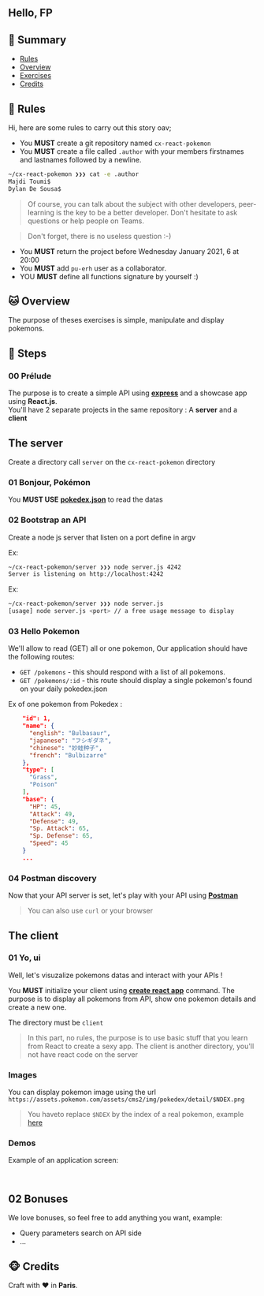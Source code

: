 ## Hello, FP

## <a name='TOC'>🐼 Summary</a>

- [Rules](#rules)
- [Overview](#overview)
- [Exercises](#exercises)
- [Credits](#credits)

## <a name='overview'>🦊 Rules</a>

Hi, here are some rules to carry out this story oav;

- You **MUST** create a git repository named `cx-react-pokemon`
- You **MUST** create a file called `.author` with your members firstnames and lastnames followed by a newline.

```sh
~/cx-react-pokemon ❯❯❯ cat -e .author
Majdi Toumi$
Dylan De Sousa$
```

> Of course, you can talk about the subject with other developers, peer-learning is
> the key to be a better developer. Don't hesitate to ask questions or help people on Teams.

> Don't forget, there is no useless question :-)

- You **MUST** return the project before Wednesday January 2021, 6 at 20:00
- You **MUST** add `pu-erh` user as a collaborator.
- YOU **MUST** define all functions signature by yourself :)

## <a name='overview'>🐱 Overview</a>

The purpose of theses exercises is simple, manipulate and display pokemons.

## <a name='steps'>🐨 Steps</a>

### 00 Prélude

The purpose is to create a simple API using [**express**](https://expressjs.com/fr/) and a showcase app using **React.js**.<br />
You'll have 2 separate projects in the same repository : A **server** and a **client**

## The server

Create a directory call `server` on the `cx-react-pokemon` directory

### 01 Bonjour, Pokémon

You **MUST USE** [**pokedex.json**](./pokedex.json) to read the datas

### 02 Bootstrap an API

Create a node js server that listen on a port define in argv

Ex:
```sh
~/cx-react-pokemon/server ❯❯❯ node server.js 4242
Server is listening on http://localhost:4242
```

Ex:
```sh
~/cx-react-pokemon/server ❯❯❯ node server.js
[usage] node server.js <port> // a free usage message to display 
```

### 03 Hello Pokemon

We'll allow to read (GET) all or one pokemon,
Our application should have the following routes:

- `GET /pokemons` - this should respond with a list of all pokemons.
- `GET /pokemons/:id` - this route should display a single pokemon's found on your daily pokedex.json

Ex of one pokemon from Pokedex :

```json
    "id": 1,
    "name": {
      "english": "Bulbasaur",
      "japanese": "フシギダネ",
      "chinese": "妙蛙种子",
      "french": "Bulbizarre"
    },
    "type": [
      "Grass",
      "Poison"
    ],
    "base": {
      "HP": 45,
      "Attack": 49,
      "Defense": 49,
      "Sp. Attack": 65,
      "Sp. Defense": 65,
      "Speed": 45
    }
    ...
```

### 04 Postman discovery

Now that your API server is set, let's play with your API using [**Postman**](https://www.postman.com/collection/)

> You can also use `curl` or your browser

## The client

### 01 Yo, ui

Well, let's visuzalize pokemons datas and interact with your APIs !<br />

You **MUST** initialize your client using [**create react app**](https://fr.reactjs.org/docs/create-a-new-react-app.html#create-react-app) command.
The purpose is to display all pokemons from API, show one pokemon details and create a new one.

The directory must be `client`

> In this part, no rules, the purpose is to use basic stuff that you learn from React to create a sexy app.
> The client is another directory, you'll not have react code on the server

### Images

You can display pokemon image using the url `https://assets.pokemon.com/assets/cms2/img/pokedex/detail/$NDEX.png`

> You haveto replace `$NDEX` by the index of a real pokemon, example [here](https://assets.pokemon.com/assets/cms2/img/pokedex/detail/001.png)

### Demos

Example of an application screen:

<p align="center">
  <img alt="" src="screen.1.png" />
</p>

<p align="center">
  <img alt="" src="screen.2.png" />
</p>

## 02 Bonuses

We love bonuses, so feel free to add anything you want, example:
- Query parameters search on API side
- ...

## <a name='credits'>🐵 Credits</a>

Craft with :heart: in **Paris**.
